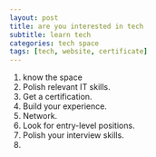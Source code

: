 ```yaml
---
layout: post
title: are you interested in tech
subtitle: learn tech
categories: tech space
tags: [tech, website, certificate]
---
```


1. know the space
2. Polish relevant IT skills.
3. Get a certification.
4. Build your experience.
5. Network.
6. Look for entry-level positions.
7. Polish your interview skills.
8. 

